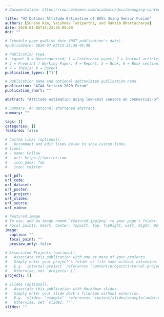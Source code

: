 ```yaml
---
# Documentation: https://sourcethemes.com/academic/docs/managing-content/

title: "H2 Optimal Attitude Estimation of UAVs Using Sensor Fusion"
authors: [Sunsoo Kim, Vaishnav Tadiparthi, and Raktim Bhattacharya]
date: 2020-01-05T15:23:36-05:00
doi: ""

# Schedule page publish date (NOT publication's date).
#publishDate: 2020-07-02T15:23:36-05:00

# Publication type.
# Legend: 0 = Uncategorized; 1 = Conference paper; 2 = Journal article;
# 3 = Preprint / Working Paper; 4 = Report; 5 = Book; 6 = Book section;
# 7 = Thesis; 8 = Patent
publication_types: ["1"]

# Publication name and optional abbreviated publication name.
publication: "AIAA Scitech 2020 Forum"
publication_short: ""

abstract: "Attitude estimation using low-cost sensors on Commercial-off-the-shelf (COTS) drones is a challenging problem that has conventionally been solved by the Kalman filter. However, the Kalman filter algorithm has a few drawbacks of its own, namely in terms of assumptions about noise characteristics, memory use, and computation speed. We propose a H2 optimal framework for attitude estimation in the same sensor fusion paradigm that alleviates these issues. The estimation gain is computed offline for the linearized system about a chosen nominal point, thus eliminating the need to solve optimization in real-time. Furthermore, assumptions about the Gaussian nature of noise can be relaxed. We present the results comparing our algorithm and the Kalman filter showing improved computational efficiency for both slow and fast motions, at little or no cost to accuracy. These improvements make our proposed filter a favorable alternative to the Kalman filter for low-cost UAS."

# Summary. An optional shortened abstract.
summary: ""

tags: []
categories: []
featured: false

# Custom links (optional).
#   Uncomment and edit lines below to show custom links.
# links:
# - name: Follow
#   url: https://twitter.com
#   icon_pack: fab
#   icon: twitter

url_pdf:
url_code:
url_dataset:
url_poster:
url_project:
url_slides:
url_source:
url_video:

# Featured image
# To use, add an image named `featured.jpg/png` to your page's folder.
# Focal points: Smart, Center, TopLeft, Top, TopRight, Left, Right, BottomLeft, Bottom, BottomRight.
image:
  caption: ""
  focal_point: ""
  preview_only: false

# Associated Projects (optional).
#   Associate this publication with one or more of your projects.
#   Simply enter your project's folder or file name without extension.
#   E.g. `internal-project` references `content/project/internal-project/index.md`.
#   Otherwise, set `projects: []`.
projects: []

# Slides (optional).
#   Associate this publication with Markdown slides.
#   Simply enter your slide deck's filename without extension.
#   E.g. `slides: "example"` references `content/slides/example/index.md`.
#   Otherwise, set `slides: ""`.
slides: ""
---
```

